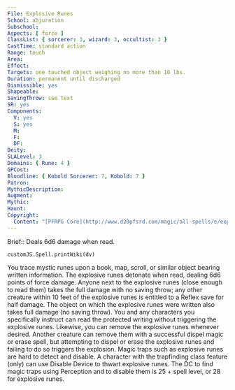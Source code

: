 ```yaml
---
File: Explosive Runes
School: abjuration
Subschool: 
Aspects: [ force ]
ClassList: { sorcerer: 3, wizard: 3, occultist: 3 }
CastTime: standard action
Range: touch
Area: 
Effect: 
Targets: one touched object weighing no more than 10 lbs.
Duration: permanent until discharged
Dismissible: yes
Shapeable: 
SavingThrow: see text
SR: yes
Components:
  V: yes
  S: yes
  M: 
  F: 
  DF: 
Deity: 
SLALevel: 3
Domains: { Rune: 4 }
GPCost: 
Bloodline: { Kobold Sorcerer: 7, Kobold: 7 }
Patron: 
MythicDescription: 
Augment: 
Mythic: 
Haunt: 
Copyright:
  Content: "[PFRPG Core](http://www.d20pfsrd.com/magic/all-spells/e/explosive-runes)"
---
```

Brief:: Deals 6d6 damage when read.

```dataviewjs
customJS.Spell.printWiki(dv)
```

You trace mystic runes upon a book, map, scroll, or similar object bearing written information. The explosive runes detonate when read, dealing 6d6 points of force damage. Anyone next to the explosive runes (close enough to read them) takes the full damage with no saving throw; any other creature within 10 feet of the explosive runes is entitled to a Reflex save for half damage. The object on which the explosive runes were written also takes full damage (no saving throw). You and any characters you specifically instruct can read the protected writing without triggering the explosive runes. Likewise, you can remove the explosive runes whenever desired. Another creature can remove them with a successful dispel magic or erase spell, but attempting to dispel or erase the explosive runes and failing to do so triggers the explosion. Magic traps such as explosive runes are hard to detect and disable. A character with the trapfinding class feature (only) can use Disable Device to thwart explosive runes. The DC to find magic traps using Perception and to disable them is 25 + spell level, or 28 for explosive runes.
